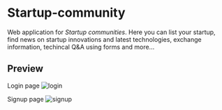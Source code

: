# Startup-community

Web application for _Startup communities_.
Here you can list your startup, find news on startup innovations and latest technologies, exchange information, techincal Q&A using forms and more...

## Preview

Login page
![login](https://user-images.githubusercontent.com/78226909/172458387-b5f5ced7-db16-41e9-9d49-9230ca6c9188.jpg)

Signup page
![signup](https://user-images.githubusercontent.com/78226909/172458475-8c63b83f-0fb7-47f8-83c3-93875f9e931e.jpg)
